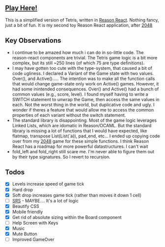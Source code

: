 ## [Play Here!](https://sevenseat.github.io/re-tetris)

This is a simplified version of Tetris, written in [Reason React](https://reasonml.github.io/reason-react/). Nothing fancy, just a bit of fun. It is my second toy Reason React application, after [2048](https://sevenseat.github.io/rr-2048)

## Key Observations

* I continue to be amazed how much i can do in so-little code. The reason-react components are trivial. The Tetris game logic is a bit more complex, but its still ~250 lines (of which 75 are type definitions).
* I may have gotten too cute with the type-system, that caused a bit of code ugliness. I declared a Variant of the Game state with two values. Over(), and Active()..... The intention was to make all the function calls that would change game-state only work on Active() games. However, it had some inintended consequences. Over() and Active() had a bunch of common values (e.g., score, level). I found myself having to write a SWITCH statement to unwrap the Game, then access the same values in each. Not the worst thing in the world, but duplicative code and ugly. I wonder if theres a feature that would allow me to access the common properties of each variant without the switch statement.
* The standard library is disappointing. Most of the game logic leverages Linked Lists, which are idomatic in Reason/OCAML. But the standard library is missing a lot of functions that I would have expected, like flatmap, transpose List(List(`a)), pad_end, etc... I ended up copying code over from my [2048](https://sevenseat.github.io/rr-2048) game for these simple functions. I think Reason React has a roadmap for more powerful datastructures. I can't wait
* fold_left and fold_right still scare me. I'm never able to figure them out by their type signatures. So I revert to recursion.

## Todos

* [x] Levels increase speed of game tick
* [x] Hard drop
* [x] Soft drop increases game tick (rather than moves it down 1 cell)
* [ ] [SRS](http://tetris.wikia.com/wiki/SRS) - MAYBE.... It's a lot of logic
* [x] Beautify CSS
* [x] Mobile friendly
* [x] Get rid of absolute sizing within the Board component
* [ ] Help Screen with Keys
* [x] Music
* [x] Mute Button
* [ ] Improved GameOver
